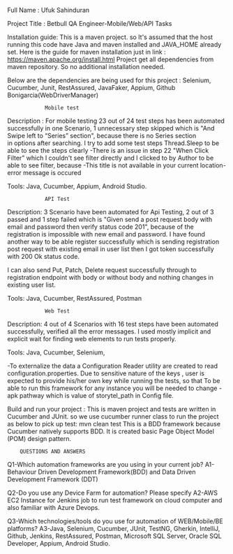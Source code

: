 Full Name : Ufuk Sahinduran

Project Title : Betbull QA Engineer-Mobile/Web/API Tasks

Installation guide: This is a maven project. so It's assumed that the host running this code have Java and maven 
installed and JAVA_HOME already set. Here is the guide for maven installation just in 
link : https://maven.apache.org/install.html
Project get all dependencies from maven repository. So no additional installation needed.

Below are the dependencies are being used for this project :
Selenium, Cucumber, Junit, RestAssured, JavaFaker, Appium, Github Bonigarcia(WebDriverManager)

                Mobile test

Description : For mobile testing 23 out of 24 test steps has been automated successfully in one Scenario, 
1 unnecessary step skipped which is "And Swipe left to “Series” section", because there is no Series section  
in options after searching. I try to add some test steps Thread.Sleep to be able to see the steps clearly
-There is an issue in step 22 "When Click Filter" which I couldn't see filter directly and I clicked to by Author 
to be able to see filter, because -This title is not available in your current location- error message is occured

Tools: Java, Cucumber, Appium, Android Studio.



                API Test
 Description: 3 Scenario have been automated for Api Testing, 2 out of 3 passed and 1 step failed which is 
 "Given send a post request body with email and password then verify status code 201", because of the registration is
 impossible with new email and password. I have found another way to be able register successfully which is sending
 registration post request with existing email in user list then I got token successfully with 200 Ok status code.
  
 I can also send Put, Patch, Delete request successfully through to registration endpoint with body or without body and
 nothing changes in existing user list.
 
 Tools: Java, Cucumber, RestAssured, Postman
 
 
                Web Test
 Description: 4 out of 4 Scenarios with 16 test steps have been automated successfully, verified all the error messages.
 I used mostly implicit and explicit wait for finding web elements to run tests properly.
 
 Tools: Java, Cucumber, Selenium,
 




-To externalize the data a Configuration Reader utility are created to read configuration.properties. Due to sensitive
 nature of the keys , user is expected to provide his/her own key while running the tests, so that To be able to run 
 this framework for any instance you will be needed to change -apk pathway which is value of storytel_path in Config 
 file.

Build and run your project : This is maven project and tests are written in Cucumber and JUnit. so we use cucumber
 runner class to run the project as below to pick up test: mvn clean test
This is a BDD framework because Cucumber natively supports BDD. It is created basic Page Object Model (POM)
 design pattern.

        QUESTIONS AND ANSWERS
        
 Q1-Which automation frameworks are you using in your current job?
 A1-Behaviour Driven Development Framework(BDD) and Data Driven Development Framework (DDT)
 
 Q2-Do you use any Device Farm for automation? Please specify
 A2-AWS EC2 Instance for Jenkins job to run test framework on cloud computer and also familiar with Azure Devops.
 
 Q3-Which technologies/tools do you use for automation of WEB/Mobile/BE platforms? 
 A3-Java, Selenium, Cucumber, JUnit, TestNG, Gherkin,  IntelliJ, Github, Jenkins, RestAssured, Postman,
  Microsoft SQL Server, Oracle SQL Developer, Appium, Android Studio.
 
